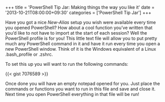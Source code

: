 +++
title = 'PowerShell Tip Jar: Making things the way you like it'
date = '2013-10-21T08:00:00+09:30'
categories = ['PowerShell Tip Jar']
+++

Have you got a nice *New-Alias* setup you wish were available every time you
opened PowerShell? How about a cool function you’ve written that you’d like
to not have to import at the start of each session? Well the PowerShell
profile is for you! This little text file will allow you to put pretty much
any PowerShell command in it and have it run every time you open a new
PowerShell window. Think of it is the Windows equivalent of a Linux
.bash_profile or .zshrc.

To set this up you will want to run the following commands:

{{< gist 7076589 >}}

Once done you will have an empty notepad opened for you. Just place the
commands or functions you want to run in this file and save and close it.
Next time you open PowerShell everything in that file will be run!
